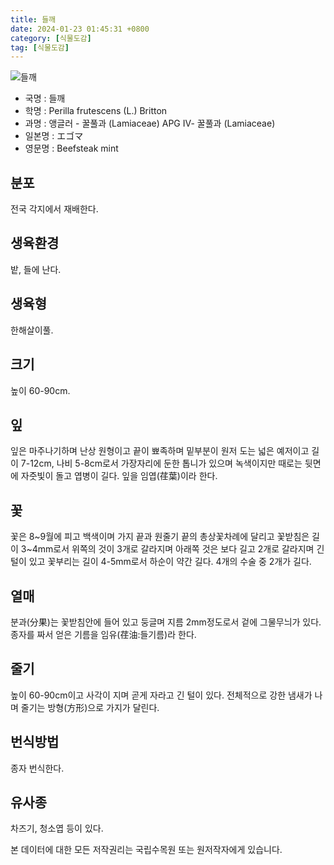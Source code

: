 ```yaml
---
title: 들깨
date: 2024-01-23 01:45:31 +0800
category: [식물도감]
tag: [식물도감]
---
```




![들깨](/fileUpload/plants/basic/Labiatae/Perilla/15946/1_th2.JPG)
- 국명 : 들깨
- 학명 : Perilla frutescens (L.) Britton
- 과명 : 앵글러 - 꿀풀과 (Lamiaceae) APG Ⅳ- 꿀풀과 (Lamiaceae)
- 일본명 : エゴマ
- 영문명 : Beefsteak mint


## 분포
전국 각지에서 재배한다.
## 생육환경
밭, 들에 난다.
## 생육형
한해살이풀.
## 크기
높이 60-90cm.
## 잎
잎은 마주나기하며 난상 원형이고 끝이 뾰족하며 밑부분이 원저 도는 넓은 예저이고 길이 7-12cm, 나비 5-8cm로서 가장자리에 둔한 톱니가 있으며 녹색이지만 때로는 뒷면에 자줏빛이 돌고 엽병이 길다. 잎을 임엽(荏葉)이라 한다.
## 꽃
꽃은 8~9월에 피고 백색이며 가지 끝과 원줄기 끝의 총상꽃차례에 달리고 꽃받침은 길이 3~4mm로서 위쪽의 것이 3개로 갈라지며 아래쪽 것은 보다 길고 2개로 갈라지며 긴 털이 있고 꽃부리는 길이 4-5mm로서 하순이 약간 길다. 4개의 수술 중 2개가 길다.
## 열매
분과(分果)는 꽃받침안에 들어 있고 둥글며 지름 2mm정도로서 겉에 그물무늬가 있다. 종자를 짜서 얻은 기름을 임유(荏油:들기름)라 한다.
## 줄기
높이 60-90cm이고 사각이 지며 곧게 자라고 긴 털이 있다. 전체적으로 강한 냄새가 나며 줄기는 방형(方形)으로 가지가 달린다.
## 번식방법
종자 번식한다.
## 유사종
차즈기, 청소엽 등이 있다.






본 데이터에 대한 모든 저작권리는 국립수목원 또는 원저작자에게 있습니다.
